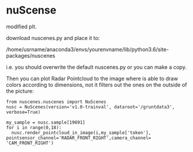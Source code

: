 # nuScense
  modified plt.
 
  download nuscenes.py and place it to:

  /home/usrname/anaconda3/envs/yourenvname/lib/python3.6/site-packages/nuscenes 
  
  i.e. you should overwrite the default nuscenes.py or you can make a copy.
  
  Then you can plot Radar Pointcloud to the image where is able to draw colors according to dimensions, not it filters out the ones on the outside of the picture:

    from nuscenes.nuscenes import NuScenes
    nusc = NuScenes(version='v1.0-trainval', dataroot='/gruntdata3', verbose=True)

    my_sample = nusc.sample[19691]
    for i in range(0,18): 
      nusc.render_pointcloud_in_image(i,my_sample['token'], pointsensor_channel='RADAR_FRONT_RIGHT',camera_channel= 'CAM_FRONT_RIGHT')
